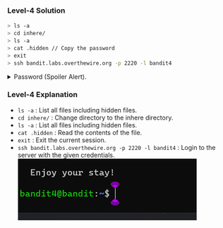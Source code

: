 ### Level-4 Solution
```bash
> ls -a
> cd inhere/
> ls -a
> cat .hidden // Copy the password
> exit
> ssh bandit.labs.overthewire.org -p 2220 -l bandit4
```
<p>
<details>
<summary>Password (Spoiler Alert).</summary>
<pre><code>2EW7BBsr6aMMoJ2HjW067dm8EgX26xNe</code></pre>
</details>
</p>

### Level-4 Explanation
- `ls -a` : List all files including hidden files.
- `cd inhere/` : Change directory to the inhere directory.
- `ls -a` : List all files including hidden files.
- `cat .hidden` : Read the contents of the file.
- `exit` : Exit the current session.
- `ssh bandit.labs.overthewire.org -p 2220 -l bandit4` : Login to the server with the given credentials.
![ssh of level-4 access](level-4.png)